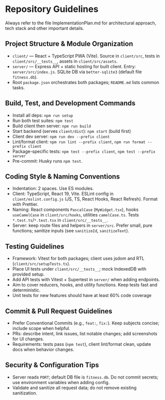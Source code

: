 # Repository Guidelines

Always refer to the file ImplementationPlan.md for architectural approach, tech stack and other important details.

## Project Structure & Module Organization
- `client/` — React + TypeScript PWA (Vite). Source in `client/src`, tests in `client/src/__tests__`, assets in `client/src/assets`.
- `server/` — Express API + static hosting for built client. Entry: `server/src/index.js`. SQLite DB via `better-sqlite3` (default file `fitness.db`).
- Root `package.json` orchestrates both packages; `README.md` lists common tasks.

## Build, Test, and Development Commands
- Install all deps: `npm run setup`
- Run both test suites: `npm test`
- Build client then server: `npm run build`
- Start backend (serves `client/dist`): `npm start` (build first)
- Client dev server: `npm run dev --prefix client`
- Lint/format client: `npm run lint --prefix client`, `npm run format --prefix client`
- Package-specific tests: `npm test --prefix client`, `npm test --prefix server`
- Pre-commit: Husky runs `npm test`.

## Coding Style & Naming Conventions
- Indentation: 2 spaces. Use ES modules.
- Client: TypeScript, React 19, Vite. ESLint config in `client/eslint.config.js` (JS, TS, React Hooks, React Refresh). Format with Prettier.
- Naming: React components `PascalCase` (`MyWidget.tsx`), hooks `useCamelCase` in `client/src/hooks`, utilities `camelCase.ts`. Tests `*.test.ts`/`*.test.tsx` in `client/src/__tests__`.
- Server: keep route files and helpers in `server/src`. Prefer small, pure functions; sanitize inputs (see `sanitizeId`, `sanitizeText`).

## Testing Guidelines
- Framework: Vitest for both packages; client uses jsdom and RTL (`client/src/setupTests.ts`).
- Place UI tests under `client/src/__tests__`; mock IndexedDB with provided setup.
- Add API tests with Vitest + Supertest in `server/` when adding endpoints.
- Aim to cover reducers, hooks, and utility functions. Keep tests fast and deterministic.
- Unit tests for new features should have at least 60% code coverage 

## Commit & Pull Request Guidelines
- Prefer Conventional Commits (e.g., `feat:`, `fix:`). Keep subjects concise; include scope when helpful.
- PRs: describe intent, link issues, list notable changes; add screenshots for UI changes.
- Requirements: tests pass (`npm test`), client lint/format clean, update docs when behavior changes.

## Security & Configuration Tips
- Server reads `PORT`; default DB file is `fitness.db`. Do not commit secrets; use environment variables when adding config.
- Validate and sanitize all request data; do not remove existing sanitization.
